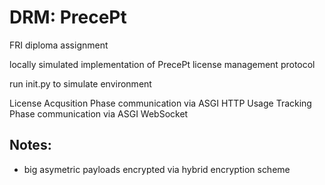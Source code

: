 # DRM: PrecePt
FRI diploma assignment

locally simulated implementation of PrecePt license management protocol

run init.py to simulate environment

License Acqusition Phase communication via ASGI HTTP
Usage Tracking Phase communication via ASGI WebSocket

## Notes:
- big asymetric payloads encrypted via hybrid encryption scheme
